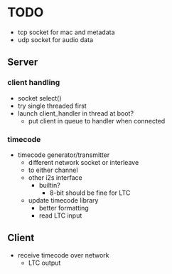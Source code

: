 # TODO

- tcp socket for mac and metadata
- udp socket for audio data

## Server

### client handling

- socket select()
- try single threaded first
- launch client_handler in thread at boot?
    - put client in queue to handler when connected

### timecode

- timecode generator/transmitter
    - different network socket or interleave
    - to either channel
    - other i2s interface
        - builtin?
            - 8-bit should be fine for LTC
    - update timecode library
        - better formatting
        - read LTC input

## Client

- receive timecode over network
    - LTC output

